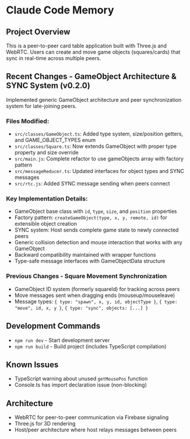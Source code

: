 # Claude Code Memory

## Project Overview
This is a peer-to-peer card table application built with Three.js and WebRTC. Users can create and move game objects (squares/cards) that sync in real-time across multiple peers.

## Recent Changes - GameObject Architecture & SYNC System (v0.2.0)
Implemented generic GameObject architecture and peer synchronization system for late-joining peers.

### Files Modified:
- `src/classes/GameObject.ts`: Added type system, size/position getters, and GAME_OBJECT_TYPES enum
- `src/classes/Square.ts`: Now extends GameObject with proper type property and size override
- `src/main.js`: Complete refactor to use gameObjects array with factory pattern
- `src/messageReducer.ts`: Updated interfaces for object types and SYNC messages
- `src/rtc.js`: Added SYNC message sending when peers connect

### Key Implementation Details:
- GameObject base class with `id`, `type`, `size`, and `position` properties
- Factory pattern: `createGameObject(type, x, y, remote, id)` for extensible object creation
- SYNC system: Host sends complete game state to newly connected peers
- Generic collision detection and mouse interaction that works with any GameObject
- Backward compatibility maintained with wrapper functions
- Type-safe message interfaces with GameObjectData structure

### Previous Changes - Square Movement Synchronization
- GameObject ID system (formerly squareId) for tracking across peers
- Move messages sent when dragging ends (mouseup/mouseleave)
- Message types: `{ type: "spawn", x, y, id, objectType }`, `{ type: "move", id, x, y }`, `{ type: "sync", objects: [...] }`

## Development Commands
- `npm run dev` - Start development server
- `npm run build` - Build project (includes TypeScript compilation)

## Known Issues
- TypeScript warning about unused `getMousePos` function
- Console.ts has import declaration issue (non-blocking)

## Architecture
- WebRTC for peer-to-peer communication via Firebase signaling
- Three.js for 3D rendering
- Host/peer architecture where host relays messages between peers